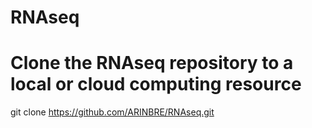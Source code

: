 # RNAseq

#####
# Clone the RNAseq repository to a local or cloud computing resource
git clone https://github.com/ARINBRE/RNAseq.git
